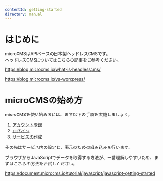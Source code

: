 ```yaml
---
contentId: getting-started
directory: manual
---
```


# はじめに

microCMSはAPIベースの日本製ヘッドレスCMSです。  
ヘッドレスCMSについてはこちらの記事をご参考ください。

https://blog.microcms.io/what-is-headlesscms/

https://blog.microcms.io/vs-wordpress/

microCMSの始め方
============

microCMSを使い始めるには、まず以下の手順を実施しましょう。

1.  [アカウント登録](/manual/signup)
2.  [ログイン](/manual/signin)
3.  [サービスの作成](/manual/create-service)

  
その先はサービス内の設定と、表示のための組み込みを行います。  
  
ブラウザからJavaScriptでデータを取得する方法が、一番理解しやすいため、まずはこちらの方法をお試しください。

https://document.microcms.io/tutorial/javascript/javascript-getting-started